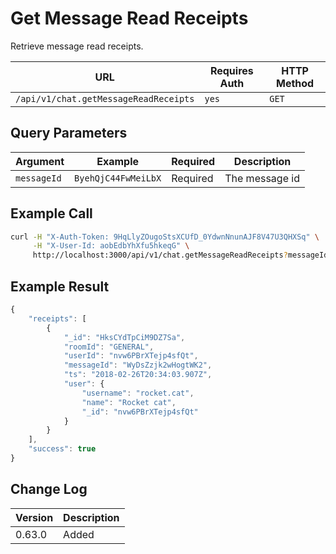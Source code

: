 # Get Message Read Receipts

Retrieve message read receipts.

| URL                                   | Requires Auth | HTTP Method |
| ------------------------------------- | ------------- | ----------- |
| `/api/v1/chat.getMessageReadReceipts` | `yes`         | `GET`       |

## Query Parameters

| Argument    | Example             | Required | Description    |
| ----------- | ------------------- | -------- | -------------- |
| `messageId` | `ByehQjC44FwMeiLbX` | Required | The message id |

## Example Call

```bash
curl -H "X-Auth-Token: 9HqLlyZOugoStsXCUfD_0YdwnNnunAJF8V47U3QHXSq" \
     -H "X-User-Id: aobEdbYhXfu5hkeqG" \
     http://localhost:3000/api/v1/chat.getMessageReadReceipts?messageId=ByehQjC44FwMeiLbX
```

## Example Result

```javascript
{
    "receipts": [
        {
            "_id": "HksCYdTpCiM9DZ7Sa",
            "roomId": "GENERAL",
            "userId": "nvw6PBrXTejp4sfQt",
            "messageId": "WyDsZzjk2wHogtWK2",
            "ts": "2018-02-26T20:34:03.907Z",
            "user": {
                "username": "rocket.cat",
                "name": "Rocket cat",
                "_id": "nvw6PBrXTejp4sfQt"
            }
        }
    ],
    "success": true
}
```

## Change Log

| Version | Description |
| ------- | ----------- |
| 0.63.0  | Added       |
